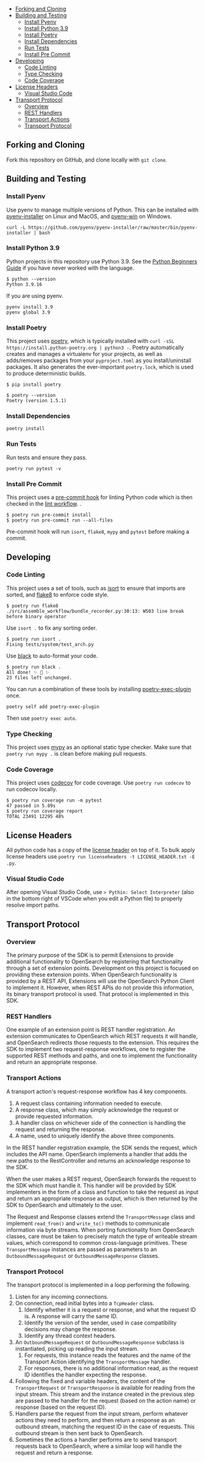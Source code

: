 - [Forking and Cloning](#forking-and-cloning)
- [Building and Testing](#building-and-testing)
  - [Install Pyenv](#install-pyenv)
  - [Install Python 3.9](#install-python-39)
  - [Install Poetry](#install-poetry)
  - [Install Dependencies](#install-dependencies)
  - [Run Tests](#run-tests)
  - [Install Pre Commit](#install-pre-commit)
- [Developing](#developing)
  - [Code Linting](#code-linting)
  - [Type Checking](#type-checking)
  - [Code Coverage](#code-coverage)
- [License Headers](#license-headers)
  - [Visual Studio Code](#visual-studio-code)
- [Transport Protocol](#transport-protocol)
  - [Overview](#overview)
  - [REST Handlers](#rest-handlers)
  - [Transport Actions](#transport-actions)
  - [Transport Protocol](#transport-protocol-1)

## Forking and Cloning

Fork this repository on GitHub, and clone locally with `git clone`.

## Building and Testing

### Install Pyenv

Use pyenv to manage multiple versions of Python. This can be installed with [pyenv-installer](https://github.com/pyenv/pyenv-installer) on Linux and MacOS, and [pyenv-win](https://github.com/pyenv-win/pyenv-win#installation) on Windows.

```
curl -L https://github.com/pyenv/pyenv-installer/raw/master/bin/pyenv-installer | bash
```

### Install Python 3.9

Python projects in this repository use Python 3.9. See the [Python Beginners Guide](https://wiki.python.org/moin/BeginnersGuide) if you have never worked with the language.

```
$ python --version
Python 3.9.16
```

If you are using pyenv.

```
pyenv install 3.9
pyenv global 3.9
```

### Install Poetry

This project uses [poetry](https://python-poetry.org/), which is typically installed with `curl -sSL https://install.python-poetry.org | python3 -`. Poetry automatically creates and manages a virtualenv for your projects, as well as adds/removes packages from your `pyproject.toml` as you install/uninstall packages. It also generates the ever-important `poetry.lock`, which is used to produce deterministic builds.

```
$ pip install poetry

$ poetry --version
Poetry (version 1.5.1)
```

### Install Dependencies

```
poetry install
```

### Run Tests

Run tests and ensure they pass.

```
poetry run pytest -v
```

### Install Pre Commit

This project uses a [pre-commit hook](https://pre-commit.com/) for linting Python code which is then checked in the [lint workflow](.github/workflows/lint.ml).
.

```
$ poetry run pre-commit install
$ poetry run pre-commit run --all-files
```

Pre-commit hook will run `isort`, `flake8`, `mypy` and `pytest` before making a commit.

## Developing

### Code Linting

This project uses a set of tools, such as [isort](https://github.com/PyCQA/isort) to ensure that imports are sorted, and [flake8](https://flake8.pycqa.org/en/latest/) to enforce code style.

```
$ poetry run flake8
./src/assemble_workflow/bundle_recorder.py:30:13: W503 line break before binary operator
```

Use `isort .` to fix any sorting order.

```
$ poetry run isort .
Fixing tests/system/test_arch.py
```

Use [black](https://black.readthedocs.io/en/stable/) to auto-format your code.

```
$ poetry run black .
All done! ✨ 🍰 ✨
23 files left unchanged.
```

You can run a combination of these tools by installing [poetry-exec-plugin](https://github.com/keattang/poetry-exec-plugin) once.

```
poetry self add poetry-exec-plugin
```

Then use `poetry exec auto`.

### Type Checking

This project uses [mypy](https://github.com/python/mypy) as an optional static type checker. Make sure that `poetry run mypy .` is clean before making pull requests.

### Code Coverage

This project uses [codecov](https://about.codecov.io/) for code coverage. Use `poetry run codecov` to run codecov locally.

```
$ poetry run coverage run -m pytest
47 passed in 5.89s
$ poetry run coverage report
TOTAL 23491 12295 48%
```

## License Headers

All python code has a copy of the [license header](LICENSE_HEADER.txt) on top of it. To bulk apply license headers use `poetry run licenseheaders -t LICENSE_HEADER.txt -E .py`.

### Visual Studio Code

After opening Visual Studio Code, use `> Pythin: Select Interpreter` (also in the bottom right of VSCode when you edit a Python file) to properly resolve import paths.

## Transport Protocol

### Overview

The primary purpose of the SDK is to permit Extensions to provide additional functionality to OpenSearch by registering that functionality through a set of extension points. Development on this project is focused on providing these extension points. When OpenSearch functionality is provided by a REST API, Extensions will use the OpenSearch Python Client to implement it. However, when REST APIs do not provide this information, its binary transport protocol is used. That protocol is implemented in this SDK.

### REST Handlers

One example of an extension point is REST handler registration. An extension communicates to OpenSearch which REST requests it will handle, and OpenSearch redirects those requests to the extension. This requires the SDK to implement two request-response workflows, one to register the supported REST methods and paths, and one to implement the functionality and return an appropriate response.

### Transport Actions

A transport action's request-response workflow has 4 key components.

1. A request class containing information needed to execute.
2. A response class, which may simply acknowledge the request or provide requested information.
3. A handler class on whichever side of the connection is handling the request and returning the response.
4. A name, used to uniquely identify the above three components.

In the REST handler registration example, the SDK sends the request, which includes the API name. OpenSearch implements a handler that adds the new paths to the RestController and returns an acknowledge response to the SDK.

When the user makes a REST request, OpenSearch forwards the request to the SDK which must handle it. This handler will be provided by SDK implementers in the form of a class and function to take the request as input and return an appropriate response as output, which is then returned by the SDK to OpenSearch and ultimately to the user.

The Request and Response classes extend the `TransportMessage` class and implement `read_from()` and `write_to()` methods to communicate information via byte streams. When porting functionality from OpenSearch classes, care must be taken to precisely match the type of writeable stream values, which correspond to common cross-language primitives. These `TransportMessage` instances are passed as parameters to an `OutboundMessageRequest` or `OutboundMessageResponse` classes.

### Transport Protocol

The transport protocol is implemented in a loop performing the following.

1. Listen for any incoming connections.
2. On connection, read initial bytes into a `TcpHeader` class.
   1. Identify whether it is a request or response, and what the request ID is. A response will carry the same ID.
   2. Identify the version of the sender, used in case compatibility decisions may change the response.
   4. Identify any thread context headers.
3. An `OutboundMessageRequest` or `OutboundMessageResponse` subclass is instantiated, picking up reading the input stream.
   1. For requests, this instance reads the features and the name of the Transport Action identifying the `TransportMessage` handler.
   2. For responses, there is no additional information read, as the request ID identifies the handler expecting the response.
4. Following the fixed and variable headers, the content of the `TransportRequest` or `TransportResponse` is available for reading from the input stream. This stream and the instance created in the previous step are passed to the handler for the request (based on the action name) or response (based on the request ID).
5. Handlers parse the request from the input stream, perform whatever actions they need to perform, and then return a response as an outbound stream, matching the request ID in the case of requests. This outbound stream is then sent back to OpenSearch.
6. Sometimes the actions a handler performs are to send transport requests back to OpenSearch, where a similar loop will handle the request and return a response.
